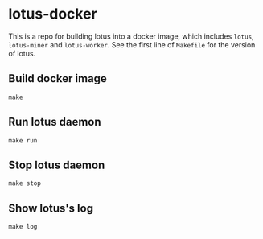 # lotus-docker

This is a repo for building lotus into a docker image, which includes `lotus`, `lotus-miner` and `lotus-worker`.
See the first line of `Makefile` for the version of lotus.

## Build docker image

```
make 
```

## Run lotus daemon

```
make run 
```

## Stop lotus daemon

```
make stop 
```

## Show lotus's log

```
make log 
```